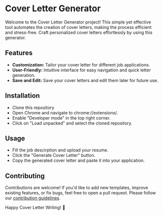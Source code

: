 # Cover Letter Generator

Welcome to the Cover Letter Generator project! This simple yet effective tool automates the creation of cover letters, making the process efficient and stress-free. Craft personalized cover letters effortlessly by using this generator.

## Features

- **Customization:** Tailor your cover letter for different job applications.
- **User-Friendly:** Intuitive interface for easy navigation and quick letter generation.
- **Save and Edit:** Save your cover letters and edit them later for future use.

## Installation

- Clone this repository
- Open Chrome and navigate to chrome://extensions/.
- Enable "Developer mode" in the top right corner.
- Click on "Load unpacked" and select the cloned repository.

## Usage

- Fill the job descirption and upload your resume.
- Click the "Generate Cover Letter" button.
- Copy the generated cover letter and paste it into your application.

## Contributing

Contributions are welcome! If you'd like to add new templates, improve existing features, or fix bugs, feel free to open a pull request. Please follow our [contribution guidelines](CONTRIBUTING.md).

Happy Cover Letter Writing! 🚀
